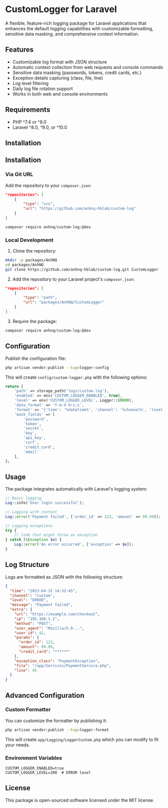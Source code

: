 # CustomLogger for Laravel

A flexible, feature-rich logging package for Laravel applications that enhances the default logging capabilities with customizable formatting, sensitive data masking, and comprehensive context information.

## Features

- Customizable log format with JSON structure
- Automatic context collection from web requests and console commands
- Sensitive data masking (passwords, tokens, credit cards, etc.)
- Exception details capturing (class, file, line)
- Log level filtering
- Daily log file rotation support
- Works in both web and console environments

## Requirements

- PHP ^7.4 or ^8.0
- Laravel ^8.0, ^9.0, or ^10.0

## Installation


## Installation

### Via Git URL

Add the repository to your `composer.json`:

```json
"repositories": [
    {
        "type": "vcs",
        "url": "https://github.com/anhnq-hblab/custom-log"
    }
]
```

```bash
composer require anhnq/custom-log:@dev
```


### Local Development

1. Clone the repository:


```bash
mkdir -p packages/AnhNQ
cd packages/AnhNQ
git clone https://github.com/anhnq-hblab/custom-log.git CustomLogger
```

2. Add the repository to your Laravel project's `composer.json`:

```json
"repositories": [
    {
        "type": "path",
        "url": "packages/AnhNQ/CustomLogger"
    }
]
```

3. Require the package:

```bash
composer require anhnq/custom-log:@dev
```

## Configuration

Publish the configuration file:

```bash
php artisan vendor:publish --tag=logger-config
```

This will create `config/custom-logger.php` with the following options:

```php
return [
    'path' => storage_path('logs/custom.log'),
    'enabled' => env('CUSTOM_LOGGER_ENABLED', true),
    'level' => env('CUSTOM_LOGGER_LEVEL', Logger::ERROR),
    'date_format' => 'Y-m-d H:i:s',
    'format' => "{'time': '%datetime%', 'channel': '%channel%', 'level': '%level_name%' , 'message': '%message%', 'extra': %extra%}",
    'mask_fields' => [
        'password',
        'token',
        'secret',
        'key',
        'api_key',
        'csrf',
        'credit_card',
        'email'
    ],
];
```

## Usage

The package integrates automatically with Laravel's logging system:

```php
// Basic logging
Log::info('User login successful');

// Logging with context
Log::error('Payment failed', ['order_id' => 123, 'amount' => 99.99]);

// Logging exceptions
try {
    // Code that might throw an exception
} catch (\Exception $e) {
    Log::error('An error occurred', ['exception' => $e]);
}
```

## Log Structure

Logs are formatted as JSON with the following structure:

```json
{
  "time": "2023-04-15 14:32:45",
  "channel": "custom",
  "level": "ERROR",
  "message": "Payment failed",
  "extra": {
    "url": "https://example.com/checkout",
    "ip": "192.168.1.1",
    "method": "POST",
    "user_agent": "Mozilla/5.0...",
    "user_id": 42,
    "params": {
      "order_id": 123,
      "amount": 99.99,
      "credit_card": "******"
    },
    "exception_class": "PaymentException",
    "file": "/app/Services/PaymentService.php",
    "line": 45
  }
}
```

## Advanced Configuration

### Custom Formatter

You can customize the formatter by publishing it:

```bash
php artisan vendor:publish --tag=logger-format
```

This will create `app/Logging/LoggerCustom.php` which you can modify to fit your needs.

### Environment Variables

```
CUSTOM_LOGGER_ENABLED=true
CUSTOM_LOGGER_LEVEL=200  # ERROR level
```

## License

This package is open-sourced software licensed under the MIT license.